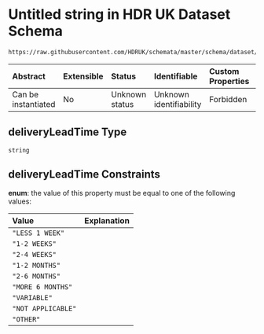 # Untitled string in HDR UK Dataset Schema

```txt
https://raw.githubusercontent.com/HDRUK/schemata/master/schema/dataset/dataset.schema.json#/definitions/deliveryLeadTime
```



| Abstract            | Extensible | Status         | Identifiable            | Custom Properties | Additional Properties | Access Restrictions | Defined In                                                                                        |
| :------------------ | :--------- | :------------- | :---------------------- | :---------------- | :-------------------- | :------------------ | :------------------------------------------------------------------------------------------------ |
| Can be instantiated | No         | Unknown status | Unknown identifiability | Forbidden         | Allowed               | none                | [dataset.schema.json*](../../../schema/dataset/latest/dataset.schema.json "open original schema") |

## deliveryLeadTime Type

`string`

## deliveryLeadTime Constraints

**enum**: the value of this property must be equal to one of the following values:

| Value              | Explanation |
| :----------------- | :---------- |
| `"LESS 1 WEEK"`    |             |
| `"1-2 WEEKS"`      |             |
| `"2-4 WEEKS"`      |             |
| `"1-2 MONTHS"`     |             |
| `"2-6 MONTHS"`     |             |
| `"MORE 6 MONTHS"`  |             |
| `"VARIABLE"`       |             |
| `"NOT APPLICABLE"` |             |
| `"OTHER"`          |             |
